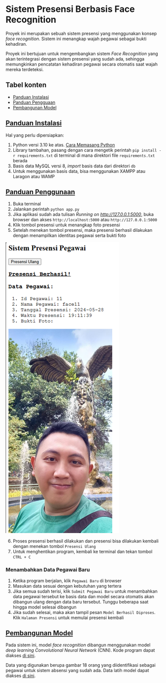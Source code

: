 # Sistem Presensi Berbasis Face Recognition
Proyek ini merupakan sebuah sistem presensi yang menggunakan konsep _face recognition_. Sistem ini menangkap wajah pegawai sebagai bukti kehadiran.

Proyek ini bertujuan untuk mengembangkan sistem _Face Recognition_ yang akan terintegrasi dengan sistem presensi yang sudah ada, sehingga memungkinkan pencatatan kehadiran pegawai secara otomatis saat wajah mereka terdeteksi.

<div id="tabel-konten">
    <h2> Tabel konten </h2>
    <ul>
        <li>
            <a href="#Instalasi">Panduan Instalasi</a>
        </li>
        <li>
            <a href="#Penggunaan">Panduan Pengguaan</a>
        </li>
        <li>
            <a href="#Model">Pembangunan Model</a>
        </li>
    </ul>
</div>

<div id="Instalasi">
    <h2>
        <a href="#tabel-konten">Panduan Instalasi</a>
    </h2>
</div>

Hal yang perlu dipersiapkan:

1. Python versi 3.10 ke atas. [Cara Memasang Python](https://wiki.python.org/moin/BeginnersGuide/Download)
2. Library tambahan, pasang dengan cara mengetik perintah `pip install -r requirements.txt` di terminal di mana direktori file `requirements.txt` berada
3. Basis data MySQL versi 8, _import_ basis data dari direktori `db`
4. Untuk menggunakan basis data, bisa menggunakan XAMPP atau Laragon atau WAMP


<div id="Penggunaan">
    <h2>
        <a href="#tabel-konten">Panduan Penggunaan</a>
    </h2>
</div>

1. Buka terminal
2. Jalankan perintah `python app.py`
3. Jika aplikasi sudah ada tulisan _Running on http://127.0.0.1:5000_, buka browser dan akses `http://localhost:5000` atau `http://127.0.0.1:5000`
4. Klik tombol presensi untuk menangkap foto presensi
5. Setelah menekan tombol presensi, maka presensi berhasil dilakukan dengan menampilkan identitas pegawai serta bukti foto

![](./img/Screenshot%202024-05-28%20191149.png)

6. Proses presensi berhasil dilakukan dan presensi bisa dilakukan kembali dengan menekan tombol `Presensi Ulang`
7. Untuk menghentikan program, kembali ke terminal dan tekan tombol `CTRL + C`

### Menambahkan Data Pegawai Baru
1. Ketika program berjalan, klik `Pegawai Baru` di browser
2. Masukan data sesuai dengan kebutuhan yang tertera
3. Jika semua sudah terisi, klik `Submit Pegawai Baru` untuk menambahkan data pegawai tersebut ke basis data dan model secara otomatis akan dibangun ulang dengan data baru tersebut. Tunggu beberapa saat hingga model selesai dibangun
4. Jika sudah selesai, maka akan tampil pesan `Model Berhasil Diproses`. Klik `Halaman Presensi` untuk memulai presensi kembali


<div id="Model">
    <h2>
        <a href="#tabel-konten">Pembangunan Model</a>
    </h2>
</div>

Pada sistem ini, model _face recognition_ dibangun menggunakan model _deep learning Convolutional Neural Network_ (CNN). Kode program dapat diakses [di sini](https://github.com/MuhammadSholeh12/Sistem_Absensi_By_Aplikasi/blob/main/model/Face%20Recognition%20Using%20CNN.ipynb). 

Data yang digunakan berupa gambar 18 orang yang diidentifikasi sebagai pegawai untuk sistem absensi yang sudah ada. Data latih model dapat diakses [di sini](https://github.com/MuhammadSholeh12/Sistem_Absensi_By_Aplikasi/tree/main/model/Face%20Images). 
